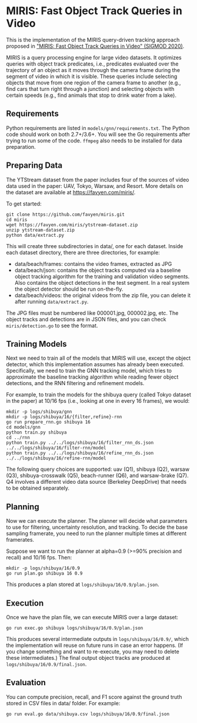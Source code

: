 MIRIS: Fast Object Track Queries in Video
=========================================

This is the implementation of the MIRIS query-driven tracking approach proposed
in ["MIRIS: Fast Object Track Queries in Video" (SIGMOD 2020)](https://favyen.com/miris/).

MIRIS is a query processing engine for large video datasets. It optimizes
queries with object track predicates, i.e., predicates evaluated over the
trajectory of an object as it moves through the camera frame during the segment
of video in which it is visible. These queries include selecting objects that
move from one region of the camera frame to another (e.g., find cars that turn
right through a junction) and selecting objects with certain speeds (e.g., find
animals that stop to drink water from a lake).


Requirements
------------

Python requirements are listed in `models/gnn/requirements.txt`. The Python
code should work on both 2.7+/3.6+. You will see the Go requirements after
trying to run some of the code. `ffmpeg` also needs to be installed for data
preparation.


Preparing Data
--------------

The YTStream dataset from the paper includes four of the sources of video data
used in the paper: UAV, Tokyo, Warsaw, and Resort. More details on the dataset are
available at https://favyen.com/miris/.

To get started:

	git clone https://github.com/favyen/miris.git
	cd miris
	wget https://favyen.com/miris/ytstream-dataset.zip
	unzip ytstream-dataset.zip
	python data/extract.py

This will create three subdirectories in data/, one for each dataset. Inside
each dataset directory, there are three directories, for example:

* data/beach/frames: contains the video frames, extracted as JPG
* data/beach/json: contains the object tracks computed via a baseline object
  tracking algorithm for the training and validation video segments. Also
  contains the object detections in the test segment. In a real system the
  object detector should be run on-the-fly.
* data/beach/videos: the original videos from the zip file, you can delete it
  after running `data/extract.py`.

The JPG files must be numbered like 000001.jpg, 000002.jpg, etc. The object
tracks and detections are in JSON files, and you can check `miris/detection.go`
to see the format.


Training Models
---------------

Next we need to train all of the models that MIRIS will use, except the object
detector, which this implementation assumes has already been executed.
Specifically, we need to train the GNN tracking model, which tries to
approximate the baseline tracking algorithm while reading fewer object
detections, and the RNN filtering and refinement models.

For example, to train the models for the shibuya query (called Tokyo dataset in
the paper) at 10/16 fps (i.e., looking at one in every 16 frames), we would:

	mkdir -p logs/shibuya/gnn
	mkdir -p logs/shibuya/16/{filter,refine}-rnn
	go run prepare_rnn.go shibuya 16
	cd models/gnn
	python train.py shibuya
	cd ../rnn
	python train.py ../../logs/shibuya/16/filter_rnn_ds.json ../../logs/shibuya/16/filter-rnn/model
	python train.py ../../logs/shibuya/16/refine_rnn_ds.json ../../logs/shibuya/16/refine-rnn/model

The following query choices are supported: uav (Q1), shibuya (Q2), warsaw (Q3),
shibuya-crosswalk (Q5), beach-runner (Q6), and warsaw-brake (Q7). Q4 involves a
different video data source (Berkeley DeepDrive) that needs to be obtained
separately.


Planning
--------

Now we can execute the planner. The planner will decide what parameters to use
for filtering, uncertainty resolution, and tracking. To decide the base
sampling framerate, you need to run the planner multiple times at different
framerates.

Suppose we want to run the planner at alpha=0.9 (>=90% precision and recall)
and 10/16 fps. Then:

	mkdir -p logs/shibuya/16/0.9
	go run plan.go shibuya 16 0.9

This produces a plan stored at `logs/shibuya/16/0.9/plan.json`.


Execution
---------

Once we have the plan file, we can execute MIRIS over a large dataset:

	go run exec.go shibuya logs/shibuya/16/0.9/plan.json

This produces several intermediate outputs in `logs/shibuya/16/0.9/`, which the
implementation will reuse on future runs in case an error happens. (If you
change something and want to re-execute, you may need to delete these
intermediates.) The final output object tracks are produced at `logs/shibuya/16/0.9/final.json`.


Evaluation
----------

You can compute precision, recall, and F1 score against the ground truth stored
in CSV files in data/ folder. For example:

	go run eval.go data/shibuya.csv logs/shibuya/16/0.9/final.json
